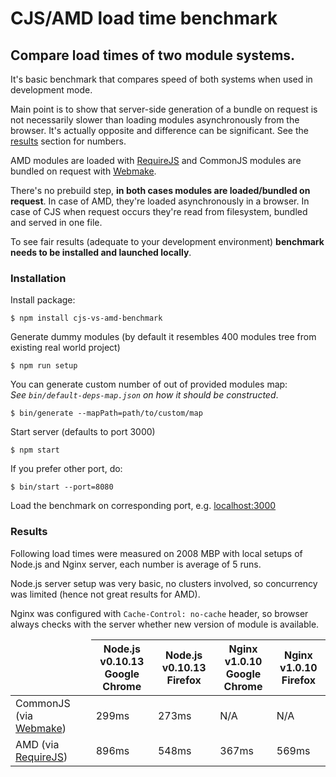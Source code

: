 # CJS/AMD load time benchmark
## Compare load times of two module systems.

It's basic benchmark that compares speed of both systems when used in development mode.

Main point is to show that server-side generation of a bundle on request is not necessarily slower than loading modules asynchronously from the browser. It's actually opposite and difference can be significant. See the [results](#results) section for numbers.

AMD modules are loaded with [RequireJS](http://requirejs.org/) and CommonJS modules are bundled on request with [Webmake](https://github.com/medikoo/modules-webmake#modules-webmake).

There's no prebuild step, __in both cases modules are loaded/bundled on request__. In case of AMD, they're loaded asynchronously in a browser. In case of CJS when request occurs they're read from filesystem, bundled and served in one file.

To see fair results (adequate to your development environment) **benchmark needs to be installed and launched locally**.  

### Installation

Install package:

    $ npm install cjs-vs-amd-benchmark

Generate dummy modules (by default it resembles 400 modules tree from existing real world project)

    $ npm run setup

You can generate custom number of out of provided modules map:  
_See `bin/default-deps-map.json` on how it should be constructed_.

    $ bin/generate --mapPath=path/to/custom/map

Start server (defaults to port 3000)

    $ npm start

If you prefer other port, do:

    $ bin/start --port=8080

Load the benchmark on corresponding port, e.g. [localhost:3000](http://localhost:3000)


### Results

Following load times were measured on 2008 MBP with local setups of Node.js and Nginx server, each number is average of 5 runs.

Node.js server setup was very basic, no clusters involved, so concurrency was limited (hence not great results for AMD).

Nginx was configured with `Cache-Control: no-cache` header, so browser always checks with the server whether new version of module is available.

<table>
    <thead><tr><td></td>
    		<th>Node.js v0.10.13<br />Google Chrome</th>
		<th>Node.js v0.10.13<br />Firefox</th>
		<th>Nginx v1.0.10<br />Google Chrome</th>
		<th>Nginx v1.0.10<br />Firefox</th>
	</tr></thead>
	<tbody>
		<tr>
			<td>CommonJS (via <a href="https://github.com/medikoo/modules-webmake">Webmake</a>)</td>
			<td>299ms</td>
			<td>273ms</td>
			<td>N/A</td>
			<td>N/A</td>
		</tr>
		<tr>
			<td>AMD (via <a href="http://requirejs.org/">RequireJS</a>)</td>
			<td>896ms</td>
			<td>548ms</td>
			<td>367ms</td>
			<td>569ms</td>
		</tr>
	</tbody>
</table>

